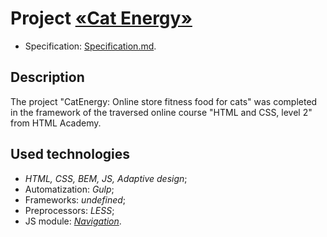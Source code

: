 # Project [«Cat Energy»](https://shooouuun.github.io/catenergy/)

* Specification: [Specification.md](https://github.com/Shooouuun/catenergy/blob/master/specification.md).

## Description
The project "CatEnergy: Online store fitness food for cats" was completed in the framework of the traversed online course "HTML and CSS, level 2" from HTML Academy. 

## Used technologies
* _HTML, CSS, BEM, JS, Adaptive design_;
* Automatization: _Gulp_;
* Frameworks: _undefined_;
* Preprocessors: _LESS_;
* JS module: _[Navigation](https://github.com/Shooouuun/catenergy/blob/master/source/js/script.js)_.
